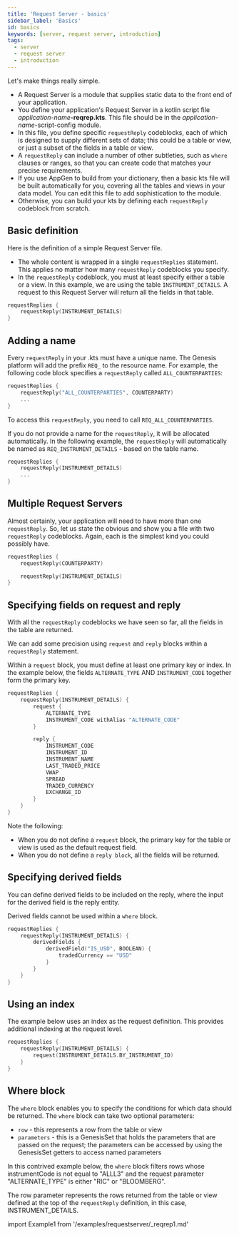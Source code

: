 ```yaml
---
title: 'Request Server - basics'
sidebar_label: 'Basics'
id: basics
keywords: [server, request server, introduction]
tags:
  - server
  - request server
  - introduction
---
```




Let's make things really simple.
- A Request Server is a module that supplies static data to the front end of your application.
- You define your application's Request Server in a kotlin script file  _application-name_**-reqrep.kts**. This file should be in the _application-name_-script-config module.
- In this file, you define specific `requestReply` codeblocks, each of which is designed to supply different sets of data; this could be a table or view, or just a subset of the fields in a table or view.
- A `requestReply` can include a number of other subtleties, such as `where` clauses or ranges, so that you can create code that matches your precise requirements.
- If you use AppGen to build from your dictionary, then a basic kts file will be built automatically for you, covering all the tables and views in your data model. You can edit this file to add sophistication to the module.
- Otherwise, you can build your kts by defining each `requestReply` codeblock from scratch. 

## Basic definition

Here is the definition of a simple Request Server file. 

- The whole content is wrapped in a single `requestReplies` statement. This applies no matter how many `requestReply` codeblocks you specify.
- In the `requestReply` codeblock, you must at least specify either a table or a view. In this example, we are using the table `INSTRUMENT_DETAILS`. A request to this Request Server will return all the fields in that table.

```kotlin
requestReplies {
    requestReply(INSTRUMENT_DETAILS)
}
```

## Adding a name

Every `requestReply` in your .kts must have a unique name. The Genesis platform will add the prefix `REQ_` to the resource name. For example, the following code block specifies a `requestReply` called `ALL_COUNTERPARTIES`:

```kotlin
requestReplies {
    requestReply("ALL_COUNTERPARTIES", COUNTERPARTY)
    ...
}
```

To access this `requestReply`, you need to call `REQ_ALL_COUNTERPARTIES`.

If you do not provide a name for the `requestReply`, it will be allocated automatically. In the following example, the `requestReply` will automatically be named as `REQ_INSTRUMENT_DETAILS` - based on the table name.

```kotlin
requestReplies {
    requestReply(INSTRUMENT_DETAILS)
    ...
}
```

## Multiple Request Servers

Almost certainly, your application will need to have more than one `requestReply`. So, let us state the obvious and show you a file with two `requestReply` codeblocks. Again, each is the simplest kind you could possibly have.

```kotlin
requestReplies {
    requestReply(COUNTERPARTY)

    requestReply(INSTRUMENT_DETAILS)
}
```

## Specifying fields on request and reply
With all the `requestReply` codeblocks we have seen so far, all the fields in the table are returned.

We can add some precision using `request` and `reply` blocks within a `requestReply` statement.

Within a `request` block, you must define at least one primary key or index. In the example below, the fields `ALTERNATE_TYPE` AND `INSTRUMENT_CODE` together form the primary key.


```kotlin
requestReplies {
    requestReply(INSTRUMENT_DETAILS) {
        request {
            ALTERNATE_TYPE
            INSTRUMENT_CODE withAlias "ALTERNATE_CODE"
        }

        reply {
            INSTRUMENT_CODE
            INSTRUMENT_ID
            INSTRUMENT_NAME
            LAST_TRADED_PRICE
            VWAP
            SPREAD
            TRADED_CURRENCY
            EXCHANGE_ID
        }
    }
}
```
Note the following:
- When you do not define a `request` block, the primary key for the table or view is used as the default request field.
- When you do not define a `reply block`, all the fields will be returned.

## Specifying derived fields

You can define derived fields to be included on the reply, where the input for the derived field is the reply entity. 

Derived fields cannot be used within a `where` block.

```kotlin
requestReplies {
    requestReply(INSTRUMENT_DETAILS) {
        derivedFields {
            derivedField("IS_USD", BOOLEAN) {
                tradedCurrency == "USD"
            }
        }
    }
}
```

## Using an index

The example below uses an index as the request definition. This provides additional indexing at the request level.

```kotlin
requestReplies {
    requestReply(INSTRUMENT_DETAILS) {
        request(INSTRUMENT_DETAILS.BY_INSTRUMENT_ID)
    }
}
```

## Where block

The `where` block enables you to specify the conditions for which data should be returned. The `where` block can take two optional parameters:

* `row` - this represents a row from the table or view
* `parameters` - this is a GenesisSet that holds the parameters that are passed on the request; the parameters can be accessed by using the GenesisSet getters to access named parameters

In this contrived example below, the `where` block filters rows whose instrumentCode is not equal to "ALLL3" and the request parameter "ALTERNATE_TYPE" is either "RIC" or "BLOOMBERG". 

The row parameter represents the rows returned from the table or view defined at the top of the `requestReply` definition, in this case, INSTRUMENT_DETAILS.

import Example1 from '/examples/requestserver/_reqrep1.md'

<Example1 />
